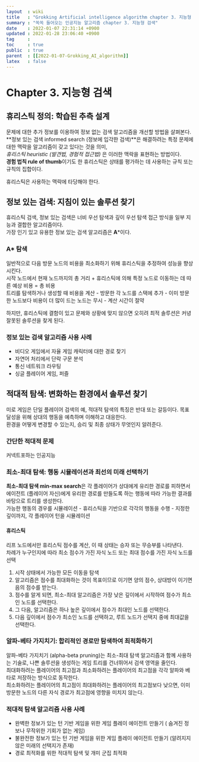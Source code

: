 ```yaml
---
layout  : wiki
title   : "Grokking Artificial intelligence algorithm chapter 3. 지능형 검색"
summary : "쏙쏙 들어오는 인공지능 알고리즘 chapter 3. 지능형 검색"
date    : 2022-01-07 22:31:14 +0900
updated : 2022-01-28 23:06:40 +0900
tag     :  
toc     : true
public  : true
parent  : [[2022-01-07-Grokking_AI_algorithm]]
latex   : false
---
```


# Chapter 3. 지능형 검색 

## 휴리스틱 정의: 학습된 추측 설계

문제에 대한 추가 정보를 이용하여 정보 없는 검색 알고리즘을 개선할 방법을 살펴본다.  
**정보 있는 검색 informed search (정보에 입각한 검색)**은 해결하려는 특정 문제에 대한 맥락을 알고리즘이 갖고 있다는 것을 의미,  
*휴리스틱 heuristic (발견법, 경험적 접근법)* 은 이러한 맥락을 표현하는 방법이다.  
**경험 법칙 rule of thumb**이기도 한 휴리스틱은 상태를 평가하는 데 사용하는 규칙 또는 규칙의 집합이다.  

휴리스틱은 사용하는 맥락에 타당해야 한다.  

## 정보 있는 검색: 지침이 있는 솔루션 찾기

휴리스틱 검색, 정보 있는 검색은 너비 우선 탐색과 깊이 우선 탐색 접근 방식을 일부 지능과 결합한 알고리즘이다.  
가장 인기 있고 유용한 정보 있는 검색 알고리즘은 **A***이다.  

### A* 탐색

일반적으로 다음 방문 노드의 비용을 최소화하기 위해 휴리스틱을 추정하여 성능을 향상시킨다.  
시작 노드에서 현재 노드까지의 총 거리 + 휴리스틱에 의해 특정 노드로 이동하는 데 따른 예상 비용 = 총 비용  
트리를 탐색하거나 생성할 때 비용을 계산 - 방문한 각 노드를 스택에 추가 - 이미 방문한 노드보다 비용이 더 많이 드는 노드는 무시 - 계산 시간이 절약  

하지만, 휴리스틱에 결함이 있고 문제와 상황에 맞지 않으면 오히려 최적 솔루션은 커녕 잘못된 솔루션을 찾게 된다.  

### 정보 있는 검색 알고리즘 사용 사례

* 비디오 게임에서 자율 게임 캐릭터에 대한 경로 찾기
* 자연어 처리에서 단락 구문 분석
* 통신 네트워크 라우팅
* 싱글 플레이어 게임, 퍼즐

## 적대적 탐색: 변화하는 환경에서 솔루션 찾기

미로 게임은 단일 플레이어 검색의 예, 적대적 탐색의 특징은 반대 또는 갈등이다. 목표 달성을 위해 상대의 행동을 예측하며 이해하고 대응한다.  
환경을 어떻게 변경할 수 있는지, 승리 및 최종 상태가 무엇인지 알려준다.

### 간단한 적대적 문제

커넥트포하는 인공지능

### 최소-최대 탐색: 행동 시뮬레이션과 최선의 미래 선택하기

**최소-최대 탐색 min-max search**은 각 플레이어가 상대에게 유리한 경로를 피하면서 에이전트 (플레이어 자신)에게 유리한 경로를 만들도록 하는 행동에 따라 가능한 결과를 바탕으로 트리를 생성한다.  
가능한 행동의 경우를 시뮬레이션 - 휴리스틱을 기반으로 각각의 행동을 수행 - 지정한 깊이까지, 각 플레이어 턴을 시뮬레이션  

#### 휴리스틱

리프 노드에서만 휴리스틱 점수를 계산, 이 때 상태는 승자 또는 무승부를 나타낸다.  
차례가 누구인지에 따라 최소 점수가 가진 자식 노드 또는 최대 점수를 가진 자식 노드를 선택  

1) 시작 상태에서 가능한 모든 이동을 탐색
2) 알고리즘은 점수를 최대화하는 것이 목표이므로 이기면 양의 점수, 상대방이 이기면 음의 점수를 받는다.
3) 점수를 알게 되면, 최소-최대 알고리즘은 가장 낮은 깊이에서 시작하여 점수가 최소인 노드를 선택한다.
4) 그 다음, 알고리즘은 하나 높은 깊이에서 점수가 최대인 노드를 선택한다.
5) 다음 깊이에서 점수가 최소인 노드를 선택하고, 루트 노드가 선택지 중에 최대값을 선택한다.

### 알파-베타 가지치기: 합리적인 경로만 탐색하여 최적화하기

알파-베타 가지치기 (alpha-beta pruning)는 최소-최대 탐색 알고리즘과 함께 사용하는 기술로, 나쁜 솔루션을 생성하는 게임 트리를 건너뛰어서 검색 영역을 줄인다.  
최대화하려는 플레이어의 최고점과 최소화하려는 플레이어의 최고점을 각각 알파와 베타로 저장하는 방식으로 동작한다.  
최소화하려는 플레이어의 최고점이 최대화하려는 플레이어의 최고점보다 낮으면, 이미 방문한 노드의 다른 자식 경로가 최고점에 영향을 미치지 않는다.  

### 적대적 탐색 알고리즘 사용 사례

* 완벽한 정보가 있는 턴 기반 게임을 위한 게임 플레이 에이전트 만들기 ( 숨겨진 정보나 무작위한 기회가 없는 게임)
* 불완전한 정보가 있는 턴 기반 게임을 위한 게임 플레이 에이전트 만들기 (알려지지 않은 미래의 선택지가 존재)
* 경로 최적화를 위한 적대적 탐색 및 개미 군집 최적화

